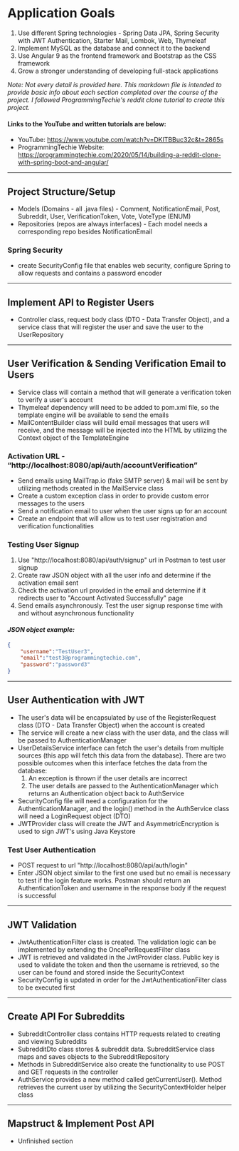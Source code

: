 # Application Goals
1) Use different Spring technologies - Spring Data JPA, Spring Security with JWT Authentication, Starter Mail, Lombok,
Web, Thymeleaf
2) Implement MySQL as the database and connect it to the backend
3) Use Angular 9 as the frontend framework and Bootstrap as the CSS framework
4) Grow a stronger understanding of developing full-stack applications

_Note: Not every detail is provided here. This markdown file is intended to provide basic info about each section 
completed over the course of the project.  I followed ProgrammingTechie's reddit clone tutorial to create this project._ 
#### Links to the YouTube and written tutorials are below:
- YouTube: https://www.youtube.com/watch?v=DKlTBBuc32c&t=2865s
- ProgrammingTechie Website: https://programmingtechie.com/2020/05/14/building-a-reddit-clone-with-spring-boot-and-angular/

---



## Project Structure/Setup
- Models (Domains - all .java files) - Comment, NotificationEmail, Post, Subreddit, User, VerificationToken, Vote, 
VoteType (ENUM)
- Repositories (repos are always interfaces) - Each model needs a corresponding repo besides NotificationEmail

### Spring Security
- create SecurityConfig file that enables web security, configure Spring to allow requests and contains
a password encoder

---

## Implement API to Register Users
- Controller class, request body class (DTO - Data Transfer Object), and a service class that will 
register the user and save the user to the UserRepository

---

## User Verification & Sending Verification Email to Users
- Service class will contain a method that will generate a verification token to verify a user's account
- Thymeleaf dependency will need to be added to pom.xml file, so the template engine will be available to send the emails
- MailContentBuilder class will build email messages that users will receive, and the message will be injected into the
HTML by utilizing the Context object of the TemplateEngine

### Activation URL - “http://localhost:8080/api/auth/accountVerification”
- Send emails using MailTrap.io (fake SMTP server) & mail will be sent by utilizing methods created in the MailService
class
- Create a custom exception class in order to provide custom error messages to the users
- Send a notification email to user when the user signs up for an account
- Create an endpoint that will allow us to test user registration and verification functionalities

### Testing User Signup
1. Use "http://localhost:8080/api/auth/signup" url in Postman to test user signup
2. Create raw JSON object with all the user info and determine if the activation email sent
3. Check the activation url provided in the email and determine if it redirects user to "Account Activated Successfully"
page
4. Send emails asynchronously.  Test the user signup response time with and without asynchronous functionality

#### _JSON object example:_
```json
{
    "username":"TestUser3",
    "email":"test3@programmingtechie.com",
    "password":"password3"
}
```

---

## User Authentication with JWT
- The user's data will be encapsulated by use of the RegisterRequest class (DTO - Data Transfer Object) when the account
 is created
- The service will create a new class with the user data, and the class will be passed to AuthenticationManager
- UserDetailsService interface can fetch the user's details from multiple sources (this app will fetch this data from 
the database).  There are two possible outcomes when this interface fetches the data from the database:
    1. An exception is thrown if the user details are incorrect
    2. The user details are passed to the AuthenticationManager which returns an Authentication object back to AuthService
- SecurityConfig file will need a configuration for the AuthenticationManager, and the login() method in the AuthService
class will need a LoginRequest object (DTO)
- JWTProvider class will create the JWT and AsymmetricEncryption is used to sign JWT's using Java Keystore

### Test User Authentication
- POST request to url "http://localhost:8080/api/auth/login"
- Enter JSON object similar to the first one used but no email is necessary to test if the login feature works. Postman
should return an AuthenticationToken and username in the response body if the request is successful

---

## JWT Validation
- JwtAuthenticationFilter class is created.  The validation logic can be implemented by extending the OncePerRequestFilter
class
- JWT is retrieved and validated in the JwtProvider class.  Public key is used to validate the token and then the 
username is retrieved, so the user can be found and stored inside the SecurityContext
- SecurityConfig is updated in order for the JwtAuthenticationFilter class to be executed first

---

## Create API For Subreddits
- SubredditController class contains HTTP requests related to creating and viewing Subreddits
- SubredditDto class stores & subreddit data. SubredditService class maps and saves objects to the SubredditRepository
- Methods in SubredditService also create the functionality to use POST and GET requests in the controller
- AuthService provides a new method called getCurrentUser().  Method retrieves the current user by utilizing the 
SecurityContextHolder helper class

---

## Mapstruct & Implement Post API
- Unfinished section